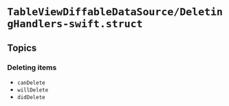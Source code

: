 # ``TableViewDiffableDataSource/DeletingHandlers-swift.struct``

## Topics

### Deleting items

- ``canDelete``
- ``willDelete``
- ``didDelete``
